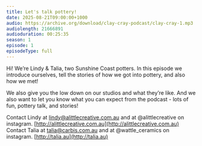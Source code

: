 ```yaml
---
title: Let's talk pottery!
date: 2025-08-21T09:00:00+1000
audio: https://archive.org/download/clay-cray-podcast/clay-cray-1.mp3
audiolength: 21666891
audioduration: 00:25:35
season: 1
episode: 1
episodeType: full
---
```


Hi! We’re Lindy & Talia, two Sunshine Coast potters. In this episode we introduce ourselves, tell the stories of how we got into pottery, and also how we met!

We also give you the low down on our studios and what they’re like. And we also want to let you know what you can expect from the podcast - lots of fun, pottery talk, and stories!

Contact Lindy at [lindy@alittlecreative.com.au](mailto:lindy@alittlecreative.com.au) and at @alittlecreative on instagram. [http://alittlecreative.com.au](http://alittlecreative.com.au)
Contact Talia at [talia@carbis.com.au](mailto:talia@carbis.com.au) and at @wattle_ceramics on instagram. [http://talia.au](http://talia.au)